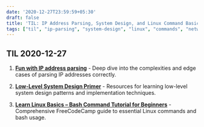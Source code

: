 ```yaml
---
date: '2020-12-27T23:59:59+05:30'
draft: false
title: 'TIL: IP Address Parsing, System Design, and Linux Command Basics'
tags: ["til", "ip-parsing", "system-design", "linux", "commands", "networking", "low-level-design"]
---
```


## TIL 2020-12-27

1. **[Fun with IP address parsing](https://blog.dave.tf/post/ip-addr-parsing/)** - Deep dive into the complexities and edge cases of parsing IP addresses correctly.

2. **[Low-Level System Design Primer](https://github.com/prasadgujar/low-level-design-primer)** - Resources for learning low-level system design patterns and implementation techniques.

3. **[Learn Linux Basics – Bash Command Tutorial for Beginners](https://www.freecodecamp.org/news/the-linux-commands-handbook/?s=09)** - Comprehensive FreeCodeCamp guide to essential Linux commands and bash usage.